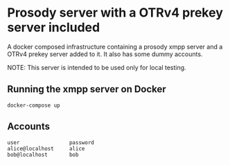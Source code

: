# Prosody server with a OTRv4 prekey server included

A docker composed infrastructure containing a prosody xmpp server and a OTRv4 prekey server added to it. It also has some dummy accounts.

NOTE: This server is intended to be used only for local testing.

## Running the xmpp server on Docker

```
docker-compose up
```

## Accounts
```
user                password
alice@localhost     alice
bob@localhost       bob
```
